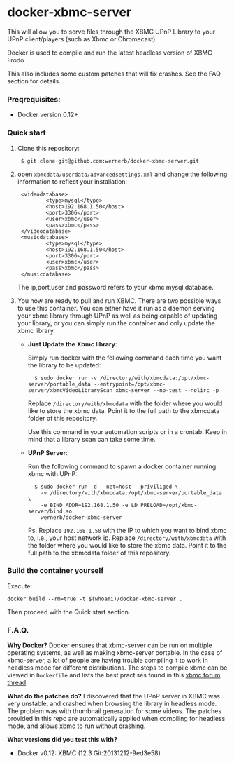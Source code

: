 # docker-xbmc-server

This will allow you to serve files through the XBMC UPnP Library to your UPnP client/players (such as Xbmc or Chromecast). 

Docker is used to compile and run the latest headless version of XBMC Frodo

This also includes some custom patches that will fix crashes. See the FAQ section for details.

### Preqrequisites:
* Docker version 0.12+ 

### Quick start

1. Clone this repository:
        
        $ git clone git@github.com:wernerb/docker-xbmc-server.git

2. open `xbmcdata/userdata/advancedsettings.xml` and change the following information to reflect your installation:

        <videodatabase>
                <type>mysql</type>
                <host>192.168.1.50</host>
                <port>3306</port>
                <user>xbmc</user>
                <pass>xbmc</pass>
        </videodatabase>
        <musicdatabase>
                <type>mysql</type>
                <host>192.168.1.50</host>
                <port>3306</port>
                <user>xbmc</user>
                <pass>xbmc</pass>
        </musicdatabase>
        
    The ip,port,user and password refers to your xbmc mysql database.

3. You now are ready to pull and run XBMC. There are two possible ways to use this container. You can either have it run as a daemon serving your xbmc library through UPnP as well as being capable of updating your library, or you can simply run the container and only update the xbmc library.  
    * __Just Update the Xbmc library__: 
                        
        Simply run docker with the following command each time you want the library to be updated:
        
            $ sudo docker run -v /directory/with/xbmcdata:/opt/xbmc-server/portable_data --entrypoint=/opt/xbmc-server/xbmcVideoLibraryScan xbmc-server --no-test --nolirc -p
        
        Replace `/directory/with/xbmcdata` with the folder where you would like to store the xbmc data. Point it to the full path to the xbmcdata folder of this repository.

        Use this command in your automation scripts or in a crontab. Keep in mind that a library scan can take some time.

    * __UPnP Server__:  

        Run the following command to spawn a docker container running xbmc with UPnP:

            $ sudo docker run -d --net=host --priviliged \
              -v /directory/with/xbmcdata:/opt/xbmc-server/portable_data \
              -e BIND_ADDR=192.168.1.50 -e LD_PRELOAD=/opt/xbmc-server/bind.so
              wernerb/docker-xbmc-server
        
        Ps. Replace `192.168.1.50` with the IP to which you want to bind xbmc to, i.e., your host network ip. Replace `/directory/with/xbmcdata` with the folder where you would like to store the xbmc data. Point it to the full path to the xbmcdata folder of this repository.
    
        
### Build the container yourself
Execute:
    
    docker build --rm=true -t $(whoami)/docker-xbmc-server .
    
Then proceed with the Quick start section.

### F.A.Q.

__Why Docker?__ 
Docker ensures that xbmc-server can be run on multiple operating systems, as well as making xbmc-server portable. In the case of xbmc-server, a lot of people are having trouble compiling it to work in headless mode for different distributions. The steps to compile xbmc can be viewed in `Dockerfile` and lists the best practises found in this [xbmc forum thread](http://forum.xbmc.org/showthread.php?tid=132919).

__What do the patches do?__
I discovered that the UPnP server in XBMC was very unstable, and crashed when browsing the library in headless mode. The problem was with thumbnail generation for some videos. The patches provided in this repo are automatically applied when compiling for headless mode, and allows xbmc to run without crashing.   

__What versions did you test this with?__

* Docker v0.12: XBMC (12.3 Git:20131212-9ed3e58)
